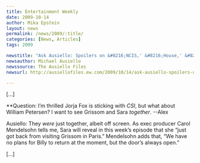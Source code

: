 ```yaml
---
title: Entertainment Weekly
date: 2009-10-14
author: Mika Epstein
layout: news
permalink: /news/2009/:title/
categories: [News, Articles]
tags: 2009

newstitle: "Ask Ausiello: Spoilers on &#8216;NCIS,' &#8216;House,' &#8216;Grey's,' &#8216;CSI,' &#8216;Greek,' &#8216;FNL,' and more!  "
newsauthor: Michael Ausiello  
newssource: The Ausiello Files
newsurl: http://ausiellofiles.ew.com/2009/10/14/ask-ausiello-spoilers-on-ncis-house-greys-csi-and-more/  

---
```


[...]

**Question: I’m thrilled Jorja Fox is sticking with *CSI*, but what about William Petersen? I want to see Grissom and Sara *together*. --Alex</p> 

Ausiello:</strong> They *were* just together, albeit off screen. As exec producer Carol Mendelsohn tells me, Sara will reveal in this week’s episode that she “just got back from visiting Grissom in Paris.” Mendelsohn adds that, “We have no plans for Billy to return at the moment, but the door’s always open.”

[...]  
